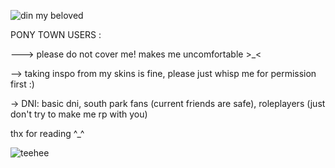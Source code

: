 ![din my beloved](https://github.com/tboydin/meowmeow/assets/142259837/971b94ea-1d3f-4f38-b6c0-688d6f95cf08)

PONY TOWN USERS :

---> please do not cover me! makes me uncomfortable >_< 

--> taking inspo from my skins is fine, please just whisp me for permission first :)

-> DNI: basic dni, south park fans (current friends are safe), roleplayers (just don't try to make me rp with you)


thx for reading ^_^

![teehee](https://github.com/tboydin/meowmeow/assets/142259837/4182233c-faa2-417c-979e-8d2ce5bcb04e)
